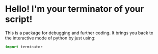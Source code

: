 # Hello! I'm your terminator of your script!
This is a package for debugging and further coding. It brings you back to the interactive mode of python by just using:
```python
import terminator
```
